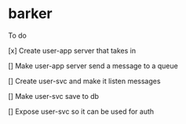 # barker

To do

[x] Create user-app server that takes in

[] Make user-app server send a message to a queue

[] Create user-svc and make it listen messages

[] Make user-svc save to db

[] Expose user-svc so it can be used for auth
